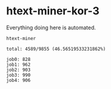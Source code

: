 # htext-miner-kor-3

Everything doing here is automated.

```
htext-miner

total: 4589/9855 (46.56519533231862%)

job0: 828
job1: 962
job2: 903
job3: 990
job4: 906
```